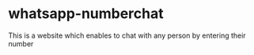 # whatsapp-numberchat
This is a website which enables to chat with any person by entering their number
